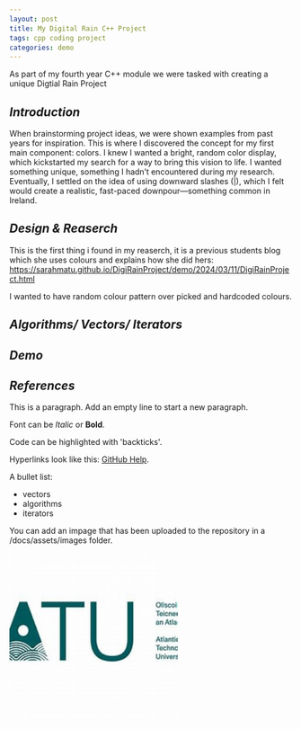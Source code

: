```yaml
---
layout: post
title: My Digital Rain C++ Project
tags: cpp coding project
categories: demo
---
```


As part of my fourth year C++ module we were tasked with creating a unique Digtial Rain Project

## *Introduction* 
When brainstorming project ideas, we were shown examples from past years for inspiration. This is where I discovered the concept for my first main component: colors. I knew I wanted a bright, random color display, which kickstarted my search for a way to bring this vision to life. I wanted something unique, something I hadn’t encountered during my research. Eventually, I settled on the idea of using downward slashes (|), which I felt would create a realistic, fast-paced downpour—something common in Ireland.
## *Design & Reaserch*
This is the first thing i found in my reaserch, it is a previous students blog which she uses colours and explains how she did hers: 
https://sarahmatu.github.io/DigiRainProject/demo/2024/03/11/DigiRainProject.html

I wanted to have random colour pattern over picked and hardcoded colours. 

## *Algorithms/ Vectors/ Iterators*
## *Demo*
## *References*

This is a paragraph. Add an empty line to start a new paragraph.

Font can be *Italic* or **Bold**.

Code can be highlighted with 'backticks'.

Hyperlinks look like this: [GitHub Help](https://help.github.com/).

A bullet list:

- vectors
- algorithms
- iterators

You can add an impage that has been uploaded to the repository in a /docs/assets/images folder.

<img src="https://raw.githubusercontent.com/ellenmcintyre123/emc-digital-rain-cpp.io/main/docs/assets/images/th.jpg" width="300" height="300">
